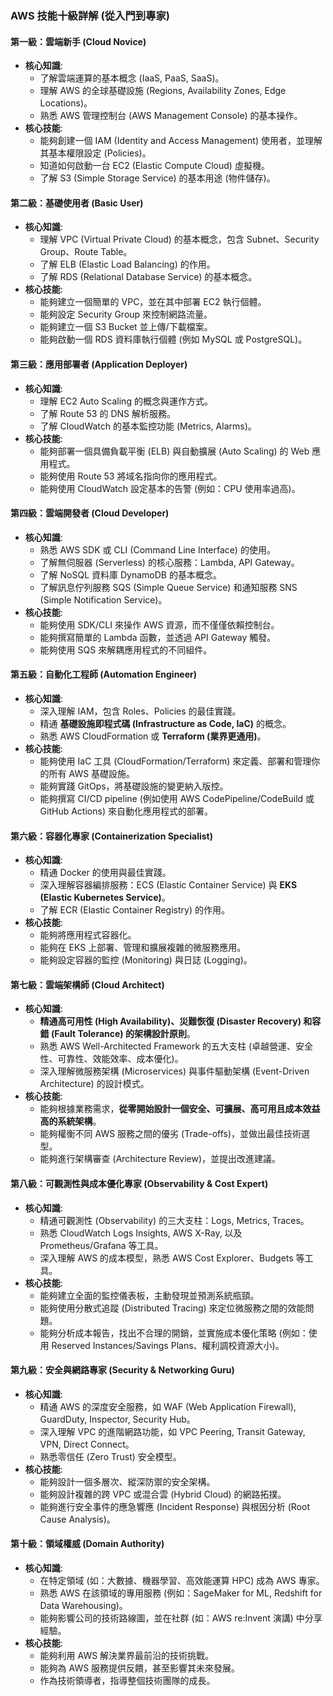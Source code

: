 ### AWS 技能十級詳解 (從入門到專家)

#### **第一級：雲端新手 (Cloud Novice)**
* **核心知識**:
    * 了解雲端運算的基本概念 (IaaS, PaaS, SaaS)。
    * 理解 AWS 的全球基礎設施 (Regions, Availability Zones, Edge Locations)。
    * 熟悉 AWS 管理控制台 (AWS Management Console) 的基本操作。
* **核心技能**:
    * 能夠創建一個 IAM (Identity and Access Management) 使用者，並理解其基本權限設定 (Policies)。
    * 知道如何啟動一台 EC2 (Elastic Compute Cloud) 虛擬機。
    * 了解 S3 (Simple Storage Service) 的基本用途 (物件儲存)。

#### **第二級：基礎使用者 (Basic User)**
* **核心知識**:
    * 理解 VPC (Virtual Private Cloud) 的基本概念，包含 Subnet、Security Group、Route Table。
    * 了解 ELB (Elastic Load Balancing) 的作用。
    * 了解 RDS (Relational Database Service) 的基本概念。
* **核心技能**:
    * 能夠建立一個簡單的 VPC，並在其中部署 EC2 執行個體。
    * 能夠設定 Security Group 來控制網路流量。
    * 能夠建立一個 S3 Bucket 並上傳/下載檔案。
    * 能夠啟動一個 RDS 資料庫執行個體 (例如 MySQL 或 PostgreSQL)。

#### **第三級：應用部署者 (Application Deployer)**
* **核心知識**:
    * 理解 EC2 Auto Scaling 的概念與運作方式。
    * 了解 Route 53 的 DNS 解析服務。
    * 了解 CloudWatch 的基本監控功能 (Metrics, Alarms)。
* **核心技能**:
    * 能夠部署一個具備負載平衡 (ELB) 與自動擴展 (Auto Scaling) 的 Web 應用程式。
    * 能夠使用 Route 53 將域名指向你的應用程式。
    * 能夠使用 CloudWatch 設定基本的告警 (例如：CPU 使用率過高)。

#### **第四級：雲端開發者 (Cloud Developer)**
* **核心知識**:
    * 熟悉 AWS SDK 或 CLI (Command Line Interface) 的使用。
    * 了解無伺服器 (Serverless) 的核心服務：Lambda, API Gateway。
    * 了解 NoSQL 資料庫 DynamoDB 的基本概念。
    * 了解訊息佇列服務 SQS (Simple Queue Service) 和通知服務 SNS (Simple Notification Service)。
* **核心技能**:
    * 能夠使用 SDK/CLI 來操作 AWS 資源，而不僅僅依賴控制台。
    * 能夠撰寫簡單的 Lambda 函數，並透過 API Gateway 觸發。
    * 能夠使用 SQS 來解耦應用程式的不同組件。

#### **第五級：自動化工程師 (Automation Engineer)**
* **核心知識**:
    * 深入理解 IAM，包含 Roles、Policies 的最佳實踐。
    * 精通 **基礎設施即程式碼 (Infrastructure as Code, IaC)** 的概念。
    * 熟悉 AWS CloudFormation 或 **Terraform (業界更通用)**。
* **核心技能**:
    * 能夠使用 IaC 工具 (CloudFormation/Terraform) 來定義、部署和管理你的所有 AWS 基礎設施。
    * 能夠實踐 GitOps，將基礎設施的變更納入版控。
    * 能夠撰寫 CI/CD pipeline (例如使用 AWS CodePipeline/CodeBuild 或 GitHub Actions) 來自動化應用程式的部署。

#### **第六級：容器化專家 (Containerization Specialist)**
* **核心知識**:
    * 精通 Docker 的使用與最佳實踐。
    * 深入理解容器編排服務：ECS (Elastic Container Service) 與 **EKS (Elastic Kubernetes Service)**。
    * 了解 ECR (Elastic Container Registry) 的作用。
* **核心技能**:
    * 能夠將應用程式容器化。
    * 能夠在 EKS 上部署、管理和擴展複雜的微服務應用。
    * 能夠設定容器的監控 (Monitoring) 與日誌 (Logging)。

#### **第七級：雲端架構師 (Cloud Architect)**
* **核心知識**:
    * **精通高可用性 (High Availability)、災難恢復 (Disaster Recovery) 和容錯 (Fault Tolerance) 的架構設計原則**。
    * 熟悉 AWS Well-Architected Framework 的五大支柱 (卓越營運、安全性、可靠性、效能效率、成本優化)。
    * 深入理解微服務架構 (Microservices) 與事件驅動架構 (Event-Driven Architecture) 的設計模式。
* **核心技能**:
    * 能夠根據業務需求，**從零開始設計一個安全、可擴展、高可用且成本效益高的系統架構**。
    * 能夠權衡不同 AWS 服務之間的優劣 (Trade-offs)，並做出最佳技術選型。
    * 能夠進行架構審查 (Architecture Review)，並提出改進建議。

#### **第八級：可觀測性與成本優化專家 (Observability & Cost Expert)**
* **核心知識**:
    * 精通可觀測性 (Observability) 的三大支柱：Logs, Metrics, Traces。
    * 熟悉 CloudWatch Logs Insights, AWS X-Ray, 以及 Prometheus/Grafana 等工具。
    * 深入理解 AWS 的成本模型，熟悉 AWS Cost Explorer、Budgets 等工具。
* **核心技能**:
    * 能夠建立全面的監控儀表板，主動發現並預測系統瓶頸。
    * 能夠使用分散式追蹤 (Distributed Tracing) 來定位微服務之間的效能問題。
    * 能夠分析成本報告，找出不合理的開銷，並實施成本優化策略 (例如：使用 Reserved Instances/Savings Plans、權利調校資源大小)。

#### **第九級：安全與網路專家 (Security & Networking Guru)**
* **核心知識**:
    * 精通 AWS 的深度安全服務，如 WAF (Web Application Firewall), GuardDuty, Inspector, Security Hub。
    * 深入理解 VPC 的進階網路功能，如 VPC Peering, Transit Gateway, VPN, Direct Connect。
    * 熟悉零信任 (Zero Trust) 安全模型。
* **核心技能**:
    * 能夠設計一個多層次、縱深防禦的安全架構。
    * 能夠設計複雜的跨 VPC 或混合雲 (Hybrid Cloud) 的網路拓撲。
    * 能夠進行安全事件的應急響應 (Incident Response) 與根因分析 (Root Cause Analysis)。

#### **第十級：領域權威 (Domain Authority)**
* **核心知識**:
    * 在特定領域 (如：大數據、機器學習、高效能運算 HPC) 成為 AWS 專家。
    * 熟悉 AWS 在該領域的專用服務 (例如：SageMaker for ML, Redshift for Data Warehousing)。
    * 能夠影響公司的技術路線圖，並在社群 (如：AWS re:Invent 演講) 中分享經驗。
* **核心技能**:
    * 能夠利用 AWS 解決業界最前沿的技術挑戰。
    * 能夠為 AWS 服務提供反饋，甚至影響其未來發展。
    * 作為技術領導者，指導整個技術團隊的成長。
